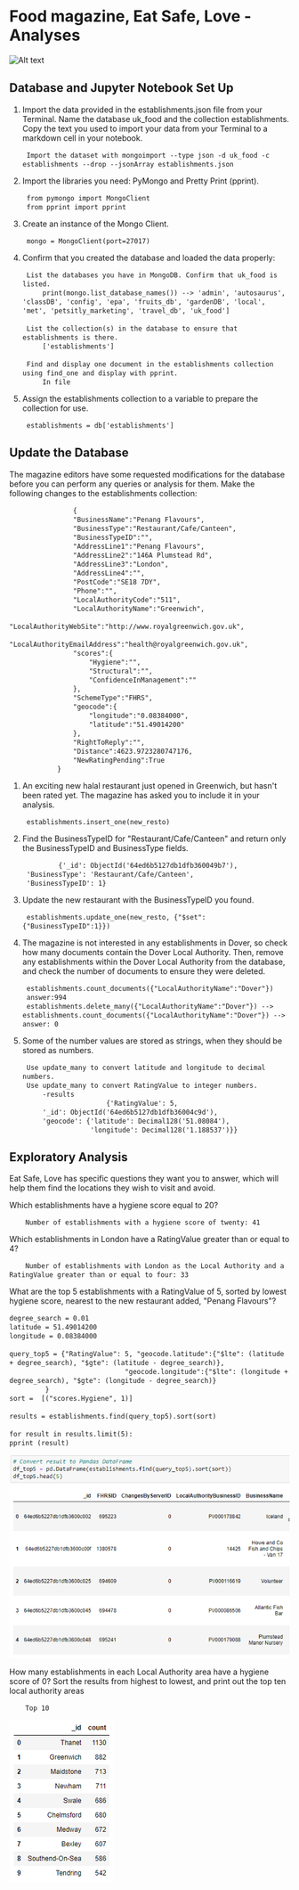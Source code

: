 # Food magazine, Eat Safe, Love - Analyses

![Alt text](image-2.png)

## Database and Jupyter Notebook Set Up
1. Import the data provided in the establishments.json file from your Terminal. Name the database uk_food and the collection establishments. Copy the text you used to import your data from your Terminal to a markdown cell in your notebook.

        Import the dataset with mongoimport --type json -d uk_food -c establishments --drop --jsonArray establishments.json

2. Import the libraries you need: PyMongo and Pretty Print (pprint).

        from pymongo import MongoClient
        from pprint import pprint

3. Create an instance of the Mongo Client.

        mongo = MongoClient(port=27017)

4. Confirm that you created the database and loaded the data properly:

        List the databases you have in MongoDB. Confirm that uk_food is listed.
            print(mongo.list_database_names()) --> 'admin', 'autosaurus', 'classDB', 'config', 'epa', 'fruits_db', 'gardenDB', 'local', 'met', 'petsitly_marketing', 'travel_db', 'uk_food']

        List the collection(s) in the database to ensure that establishments is there.
            ['establishments']

        Find and display one document in the establishments collection using find_one and display with pprint.
            In file 

5. Assign the establishments collection to a variable to prepare the collection for use.

        establishments = db['establishments']

##  Update the Database
The magazine editors have some requested modifications for the database before you can perform any queries or analysis for them. Make the following changes to the establishments collection:

                    {
                    "BusinessName":"Penang Flavours",
                    "BusinessType":"Restaurant/Cafe/Canteen",
                    "BusinessTypeID":"",
                    "AddressLine1":"Penang Flavours",
                    "AddressLine2":"146A Plumstead Rd",
                    "AddressLine3":"London",
                    "AddressLine4":"",
                    "PostCode":"SE18 7DY",
                    "Phone":"",
                    "LocalAuthorityCode":"511",
                    "LocalAuthorityName":"Greenwich",
                    "LocalAuthorityWebSite":"http://www.royalgreenwich.gov.uk",
                    "LocalAuthorityEmailAddress":"health@royalgreenwich.gov.uk",
                    "scores":{
                        "Hygiene":"",
                        "Structural":"",
                        "ConfidenceInManagement":""
                    },
                    "SchemeType":"FHRS",
                    "geocode":{
                        "longitude":"0.08384000",
                        "latitude":"51.49014200"
                    },
                    "RightToReply":"",
                    "Distance":4623.9723280747176,
                    "NewRatingPending":True
                }

1. An exciting new halal restaurant just opened in Greenwich, but hasn't been rated yet. The magazine has asked you to include it in your analysis.

        establishments.insert_one(new_resto)

2. Find the BusinessTypeID for "Restaurant/Cafe/Canteen" and return only the BusinessTypeID and BusinessType fields.

                {'_id': ObjectId('64ed6b5127db1dfb360049b7'),
        'BusinessType': 'Restaurant/Cafe/Canteen',
        'BusinessTypeID': 1}

3. Update the new restaurant with the BusinessTypeID you found.

        establishments.update_one(new_resto, {"$set": {"BusinessTypeID":1}})

4. The magazine is not interested in any establishments in Dover, so check how many documents contain the Dover Local Authority. Then, remove any establishments within the Dover Local Authority from the database, and check the number of documents to ensure they were deleted.

        establishments.count_documents({"LocalAuthorityName":"Dover"})
        answer:994
        establishments.delete_many({"LocalAuthorityName":"Dover"}) --> establishments.count_documents({"LocalAuthorityName":"Dover"}) --> answer: 0   

5. Some of the number values are stored as strings, when they should be stored as numbers.

        Use update_many to convert latitude and longitude to decimal numbers.
        Use update_many to convert RatingValue to integer numbers.
            -results
                            {'RatingValue': 5,
            '_id': ObjectId('64ed6b5127db1dfb36004c9d'),
            'geocode': {'latitude': Decimal128('51.08084'),
                        'longitude': Decimal128('1.188537')}}


##  Exploratory Analysis
Eat Safe, Love has specific questions they want you to answer, which will help them find the locations they wish to visit and avoid.

Which establishments have a hygiene score equal to 20?

        Number of establishments with a hygiene score of twenty: 41

Which establishments in London have a RatingValue greater than or equal to 4?

        Number of establishments with London as the Local Authority and a RatingValue greater than or equal to four: 33

What are the top 5 establishments with a RatingValue of 5, sorted by lowest hygiene score, nearest to the new restaurant added, "Penang Flavours"?

    degree_search = 0.01
    latitude = 51.49014200
    longitude = 0.08384000

    query_top5 = {"RatingValue": 5, "geocode.latitude":{"$lte": (latitude + degree_search), "$gte": (latitude - degree_search)},
                                 "geocode.longitude":{"$lte": (longitude + degree_search), "$gte": (longitude - degree_search)}
             }
    sort =  [("scores.Hygiene", 1)]

    results = establishments.find(query_top5).sort(sort)

    for result in results.limit(5):
    pprint (result)

![Alt text](image.png)

How many establishments in each Local Authority area have a hygiene score of 0? Sort the results from highest to lowest, and print out the top ten local authority areas

        Top 10

![Alt text](image-1.png)